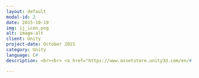 ```yaml
---
layout: default
modal-id: 2
date: 2015-10-19
img: ij_icon.png
alt: image-alt
client: Unity
project-date: October 2015
category: Unity 
language: C# 
description: <br><br> <a href="https://www.assetstore.unity3d.com/en/#!/content/46497" download> Unity Store </a>

---
```

